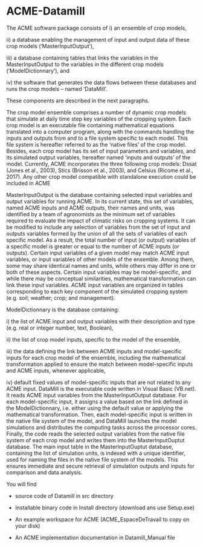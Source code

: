 # ACME-Datamill
The ACME software package consists of 
i) an ensemble of crop models,

ii) a database enabling the management of input and output data of these crop
models (‘MasterInputOutput’),

iii) a database containing tables that links the variables in the 
MasterInputOutput to the variables in the different crop models 
(‘ModelDictionnary’), and

iv) the software that generates the data flows between these databases and 
runs the crop models – named ‘DataMill’. 

These components are described in the next paragraphs. 

The crop model ensemble comprises a number of dynamic crop models that simulate
at daily time step key variables of the cropping system. Each crop model is an 
executable file containing mathematical equations translated into a computer 
program, along with the commands handling the inputs and outputs from and to a 
file system specific to each model. This file system is hereafter referred to 
as the ‘native files’ of the crop model. Besides, each crop model has its set 
of input parameters and variables, and its simulated output variables, hereafter
named ‘inputs and outputs’ of the model. Currently, ACME incorporates the three 
following crop models: Dssat (Jones et al., 2003), Stics (Brisson et al., 2003),
and Celsius (Ricome et al., 2017). Any other crop model compatible with 
standalone execution could be included in ACME 

MasterInputOutput is the database containing selected input variables and output
variables for running ACME. In its current state, this set of variables, 
named ACME inputs and ACME outputs, their names and units, was identified by 
a team of agronomists as the minimum set of variables required to evaluate the 
impact of climatic risks on cropping systems. It can be modified to include any
selection of variables from the set of input and outputs variables formed by the
union of all the sets of variables of each specific model. 
As a result, the total number of input (or output) variables of a specific model
is greater or equal to the number of ACME inputs (or outputs). Certain input 
variables of a given model may match ACME input variables, or input variables of
other models of the ensemble. Among them, some may share identical names and 
units, while others may differ in one or both of these aspects. Certain input 
variables may be model-specific, and while there may be conceptual similarities,
mathematical transformation can link these input variables. ACME input variables
are organized in tables corresponding to each key component of the simulated 
cropping system (e.g. soil; weather; crop; and management).

ModelDictionnary is the database containing: 

i) the list of ACME input and output variables with their description and type (e.g. real or integer number, text, Boolean), 

ii) the list of crop model inputs, specific to the model of the ensemble,  

iii) the data defining the link between ACME inputs and model-specific inputs for each crop model of the ensemble, including the mathematical transformation applied to ensure the match between model-specific inputs and ACME inputs, whenever applicable, 

iv) default fixed values of model-specific inputs that are not related to any ACME input.
DataMill is the executable code written in Visual Basic (VB.net). It reads ACME input variables from the MasterInputOutput database. For each model-specific input, it assigns a value based on the link defined in the ModelDictionnary, i.e. either using the default value or applying the mathematical transformation. Then, each model-specific input is written in the native file system of the model, and DataMill launches the model simulations and distributes the computing tasks across the processor cores. Finally, the code reads the selected output variables from the native file system of each crop model and writes them into the MasterInputOuptut database. The main input table in the MasterInputOuptut database, containing the list of simulation units, is indexed with a unique identifier, used for naming the files in the native file system of the models. This ensures immediate and secure retrieval of simulation outputs and inputs for comparison and data analysis.

You will find

- source code of Datamill in src directory

- Installable binary code in Install directory (download ans use Setup.exe) 

- An example workspace for ACME (ACME_EspaceDeTravail to copy on your disk)

- An ACME implementation documentation in Datamill_Manual file


